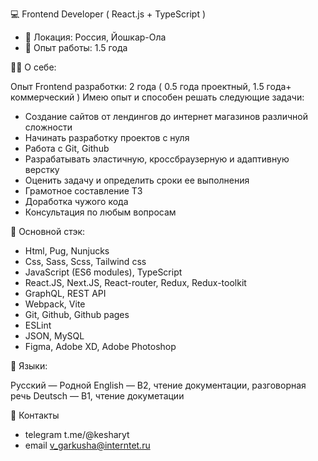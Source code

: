 💻 Frontend Developer ( React.js + TypeScript )
- 📍 Локация: Россия, Йошкар-Ола
- 📌 Опыт работы: 1.5 года

👨‍💼 О себе:

Опыт Frontend разработки: 2 года ( 0.5 года проектный, 1.5 года+ коммерческий ) Имею опыт и способен решать следующие задачи:

- Создание сайтов от лендингов до интернет магазинов различной сложности
- Начинать разработку проектов с нуля
- Работа с Git, Github
- Разрабатывать эластичную, кроссбраузерную и адаптивную верстку
- Оценить задачу и определить сроки ее выполнения
- Грамотное составление ТЗ
- Доработка чужого кода
- Консультация по любым вопросам

🔧 Основной стэк:

- Html, Pug, Nunjucks
- Css, Sass, Scss, Tailwind css
- JavaScript (ES6 modules), TypeScript
- React.JS, Next.JS, React-router, Redux, Redux-toolkit
- GraphQL, REST API
- Webpack, Vite
- Git, Github, Github pages
- ESLint
- JSON, MySQL
- Figma, Adobe XD, Adobe Photoshop

📓 Языки:

Русский — Родной
English — B2, чтение документации, разговорная речь
Deutsch — B1, чтение докуметации

📱 Контакты

- telegram t.me/@kesharyt
- email v_garkusha@interntet.ru
